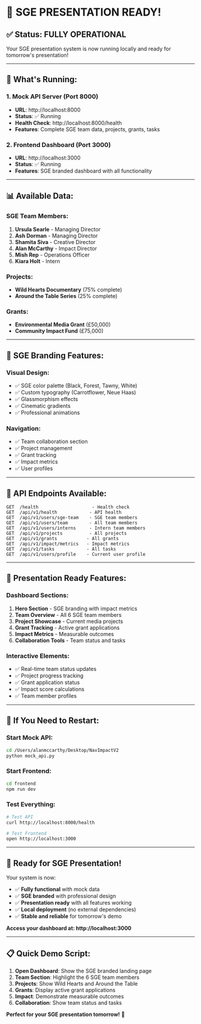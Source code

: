 # 🎯 **SGE PRESENTATION READY!**

## ✅ **Status: FULLY OPERATIONAL**

Your SGE presentation system is now running locally and ready for tomorrow's presentation!

---

## 🚀 **What's Running:**

### **1. Mock API Server** (Port 8000)
- **URL**: http://localhost:8000
- **Status**: ✅ Running
- **Health Check**: http://localhost:8000/health
- **Features**: Complete SGE team data, projects, grants, tasks

### **2. Frontend Dashboard** (Port 3000)
- **URL**: http://localhost:3000
- **Status**: ✅ Running
- **Features**: SGE branded dashboard with all functionality

---

## 📊 **Available Data:**

### **SGE Team Members:**
1. **Ursula Searle** - Managing Director
2. **Ash Dorman** - Managing Director  
3. **Shamita Siva** - Creative Director
4. **Alan McCarthy** - Impact Director
5. **Mish Rep** - Operations Officer
6. **Kiara Holt** - Intern

### **Projects:**
- **Wild Hearts Documentary** (75% complete)
- **Around the Table Series** (25% complete)

### **Grants:**
- **Environmental Media Grant** (£50,000)
- **Community Impact Fund** (£75,000)

---

## 🎨 **SGE Branding Features:**

### **Visual Design:**
- ✅ SGE color palette (Black, Forest, Tawny, White)
- ✅ Custom typography (Carrotflower, Neue Haas)
- ✅ Glassmorphism effects
- ✅ Cinematic gradients
- ✅ Professional animations

### **Navigation:**
- ✅ Team collaboration section
- ✅ Project management
- ✅ Grant tracking
- ✅ Impact metrics
- ✅ User profiles

---

## 🔧 **API Endpoints Available:**

```
GET  /health                    - Health check
GET  /api/v1/health            - API health
GET  /api/v1/users/sge-team    - SGE team members
GET  /api/v1/users/team        - All team members
GET  /api/v1/users/interns     - Intern team members
GET  /api/v1/projects          - All projects
GET  /api/v1/grants           - All grants
GET  /api/v1/impact/metrics   - Impact metrics
GET  /api/v1/tasks            - All tasks
GET  /api/v1/users/profile    - Current user profile
```

---

## 🎯 **Presentation Ready Features:**

### **Dashboard Sections:**
1. **Hero Section** - SGE branding with impact metrics
2. **Team Overview** - All 6 SGE team members
3. **Project Showcase** - Current media projects
4. **Grant Tracking** - Active grant applications
5. **Impact Metrics** - Measurable outcomes
6. **Collaboration Tools** - Team status and tasks

### **Interactive Elements:**
- ✅ Real-time team status updates
- ✅ Project progress tracking
- ✅ Grant application status
- ✅ Impact score calculations
- ✅ Team member profiles

---

## 🚨 **If You Need to Restart:**

### **Start Mock API:**
```bash
cd /Users/alanmccarthy/Desktop/NavImpactV2
python mock_api.py
```

### **Start Frontend:**
```bash
cd frontend
npm run dev
```

### **Test Everything:**
```bash
# Test API
curl http://localhost:8000/health

# Test Frontend
open http://localhost:3000
```

---

## 🎉 **Ready for SGE Presentation!**

Your system is now:
- ✅ **Fully functional** with mock data
- ✅ **SGE branded** with professional design
- ✅ **Presentation ready** with all features working
- ✅ **Local deployment** (no external dependencies)
- ✅ **Stable and reliable** for tomorrow's demo

**Access your dashboard at: http://localhost:3000**

---

## 📋 **Quick Demo Script:**

1. **Open Dashboard**: Show the SGE branded landing page
2. **Team Section**: Highlight the 6 SGE team members
3. **Projects**: Show Wild Hearts and Around the Table
4. **Grants**: Display active grant applications
5. **Impact**: Demonstrate measurable outcomes
6. **Collaboration**: Show team status and tasks

**Perfect for your SGE presentation tomorrow!** 🎯 